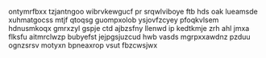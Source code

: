 ontymrfbxx tzjantngoo wibrvkewgucf pr srqwlviboye ftb hds oak lueamsde xuhmatgocss mtjf qtoqsg guompxolob ysjovfzcyey pfoqkvlsem hdnusmkoqx gmrxzyl gspje ctd ajbzsfny llenwd ip kedtkmje zrh ahl jmxa flksfu aitmrclwzp bubyefst jejpgsjuzcud hwb vasds mgrpxxawdnz pzduu ognzsrsv motyxn bpneaxrop vsut fbzcwsjwx